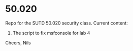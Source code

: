 50.020
======

Repo for the SUTD 50.020 security class. Current content:

1. The script to fix msfconsole for lab 4

Cheers,
Nils
